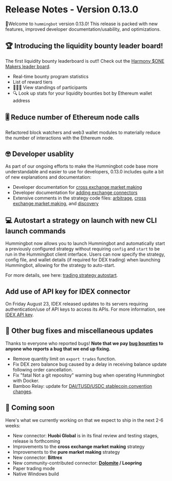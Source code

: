 # Release Notes - Version 0.13.0

🚀Welcome to `hummingbot` version 0.13.0! This release is packed with new features, improved developer documentation/usability, and optimizations.

## 🏆 Introducing the liquidity bounty leader board!

The first liquidity bounty leaderboard is out!! Check out the [Harmony $ONE Makers leader board](https://hummingbot.io/bounties/harmony-leaderboard/).

* Real-time bounty program statistics
* List of reward tiers
* 🥇🥈🥉 View standings of participants
* 🔍 Look up stats for your liquidity bounties bot by Ethereum wallet address

## 🎚️ Reduce number of Ethereum node calls

Refactored block watchers and web3 wallet modules to materially reduce the number of interactions with the Ethereum node.

## 🤓 Developer usablity

As part of our ongoing efforts to make the Hummingbot code base more understandable and easier to use for developers, 0.13.0 includes quite a bit of new explanations and documentation:

* Developer documentation for [cross exchange market making](/developers/strategies/cross-exchange-market-making/)
* Developer documentation for [adding exchange connectors](/developers/connectors/)
* Extensive comments in the strategy code files: [arbitrage](https://github.com/CoinAlpha/hummingbot/tree/master/hummingbot/strategy/arbitrage), [cross exchange market making](https://github.com/CoinAlpha/hummingbot/blob/master/hummingbot/strategy/cross_exchange_market_making), and [discovery](https://github.com/CoinAlpha/hummingbot/tree/master/hummingbot/strategy/discovery)

## 💻 Autostart a strategy on launch with new CLI launch commands

Hummingbot now allows you to launch Hummingbot and automatically start a previously configured strategy without requiring `config` and `start` to be run in the Hummingbot client interface.  Users can now specify the strategy, config file, and wallet details (if required for DEX trading) when launching Hummingbot, allowing for the strategy to auto-start.

For more details, see here: [trading strategy autostart](/operation/client/#trading-strategy-autostart).

## Add use of API key for IDEX connector

On Friday August 23, IDEX released updates to its servers requiring authentication/use of API keys to access its APIs.  For more information, see [IDEX API key](/connectors/idex/#api-key).

## 🐞 Other bug fixes and miscellaneous updates

Thanks to everyone who reported bugs! **Note that we pay [bug bounties](/support/bug-bounty-program) to anyone who reports a bug that we end up fixing.**

* Remove quantity limit on `export trades` function.
* Fix DEX zero balance bug caused by a delay in receiving balance update following order cancellation.
* Fix "fatal Not a git repositoy" warning bug when operating Hummingbot with Docker.
* Bamboo Relay: update for [DAI/TUSD/USDC stablecoin convention changes](https://medium.com/bamboo-relay/august-development-update-44307ce7898a).

## 🚀 Coming soon

Here's what we currently working on that we expect to ship in the next 2-6 weeks:

* New connector: **Huobi Global** is in its final review and testing stages, release is forthcoming
* Improvements to the **cross exchange market making** strategy
* Improvements to the **pure market making** strategy
* New connector: **Bittrex**
* New community-contributed connector: **[Dolomite](https://dolomite.io/) / Loopring**
* Paper trading mode
* Native Windows build

